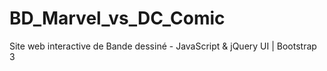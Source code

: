 # BD_Marvel_vs_DC_Comic
Site web interactive de Bande dessiné - JavaScript &amp; jQuery UI | Bootstrap 3
